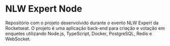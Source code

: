 # NLW Expert Node

Repositório com o projeto desenvolvido durante o evento NLW Expert da Rocketseat. O projeto é uma aplicação back-end para criação e votação em enquetes utilizando Node.js, TypeScript, Docker, PostgreSQL, Redis e WebSocket.
